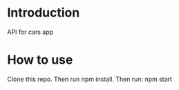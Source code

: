 # Introduction
API for cars app

# How to use
Clone this repo. Then run npm install. Then run: npm start

